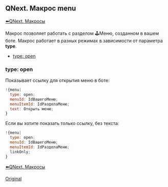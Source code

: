## QNext. Макрос menu

[⬅️QNext. Макросы](/docs-test/macros)



Макрос позволяет работать с разделом 🕹Меню, созданном в вашем боте. Макрос работает в разных режимах в зависимости от параметра **type**.
* [type: open](#type:-open)


### type: open

Показывает ссылку для открытия меню в боте:
```js 
!{menu| 
  type: open;
  menuId: IdВашегоМеню;
  menuItemId: IdРазделаМеню;
  text: Открыть меню;
}
```

Если вы хотите показать только ссылку, без текста:
```js 
!{menu| 
  type: open;
  menuId: IdВашегоМеню;
  menuItemId: IdРазделаМеню;
  linkOnly;
}
```





[⬅️QNext. Макросы](/docs-test/macros)


  
[Original](https://telegra.ph/QNext-Macros-menu-05-13)
